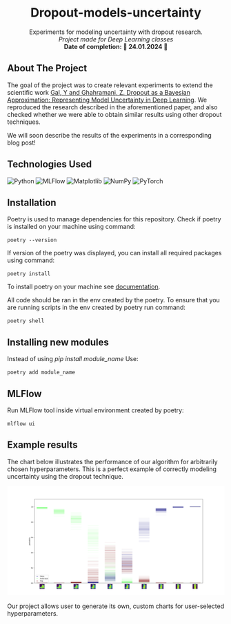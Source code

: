 <div align="center">

# Dropout-models-uncertainty

<p align="center">
    Experiments for modeling uncertainty with dropout research.
    <br />
    <i>Project made for Deep Learning classes</i>
    <br/>
    <b>Date of completion: 📆 24.01.2024 📆</b>
  </p>

</div>

## About The Project

The goal of the project was to create relevant experiments to extend the scientific work [Gal, Y and Ghahramani, Z. Dropout as a Bayesian Approximation:
Representing Model Uncertainty in Deep Learning](https://arxiv.org/pdf/1506.02142.pdf). We reproduced the research described in the aforementioned paper, and also checked whether we were able to obtain similar results using other dropout techniques.

We will soon describe the results of the experiments in a corresponding blog post!

## Technologies Used

![Python](https://img.shields.io/badge/python-3670A0?style=for-the-badge&logo=python&logoColor=ffdd54)
![MLFlow](https://img.shields.io/badge/mlflow-%23d9ead3.svg?style=for-the-badge&logo=mlflow&logoColor=blue)
![Matplotlib](https://img.shields.io/badge/Matplotlib-%23ffffff.svg?style=for-the-badge&logo=matplotlib&logoColor=black)
![NumPy](https://img.shields.io/badge/numpy-%23013243.svg?style=for-the-badge&logo=numpy&logoColor=white)
![PyTorch](https://img.shields.io/badge/PyTorch-%23EE4C2C.svg?style=for-the-badge&logo=PyTorch&logoColor=white)


## Installation

Poetry is used to manage dependencies for this repository. Check if poetry is installed on your machine using command:

```
poetry --version
```

If version of the poetry was displayed, you can install all required packages using command:

```
poetry install
```

To install poetry on your machine see [documentation](https://python-poetry.org/docs/cli/#install).

All code should be ran in the env created by the poetry. To ensure that you are running scripts in the env created by poetry run command:

```
poetry shell
```

## Installing new modules
Instead of using *pip install module_name*
Use:
```
poetry add module_name
```

## MLFlow
Run MLFlow tool inside virtual environment created by poetry:
```
mlflow ui
```

## Example results
The chart below illustrates the performance of our algorithm for arbitrarily chosen hyperparameters. This is a perfect example of correctly modeling uncertainty using the dropout technique. 

![Modelling uncertainty example plot](data/plots/fashion_mnist/0-morph-1022-densenet-drop_connect-0.1-50.png) 

Our project allows user to generate its own, custom charts for user-selected hyperparameters.